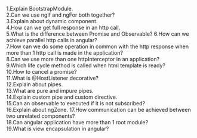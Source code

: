 1.Explain BootstrapModule.      
2.Can we use ngIf and ngFor both together?    
3.Explain about dynamic component.       
4.How can we get full response in an http call.  
5.What is the difference between Promise and Observable? 
6.How can we achieve parallel http calls in angular?              
7.How can we do some operation in common with the http response when more than 1 http call is made in the application?      
8.Can we use more than one httpInterceptor in an application?  
9.Which life cycle method is called when html template is ready?  
10.How to cancel a promise?  
11.What is @HostListener decorative?  
12.Explain about pipes.   
13.What are pure and impure pipes.    
14.Explain custom pipe and custom directive.    
15.Can an observable to executed if it is not subscribed?    
16.Explain about ngZone. 
17.How communication can be achieved between two unrelated components?     
18.Can angular application have more than 1 root module?           
19.What is view encapsulation in angular?  
